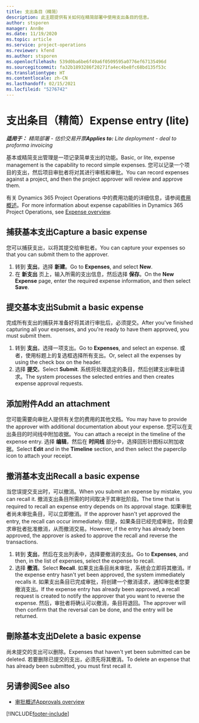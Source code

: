 ```yaml
---
title: 支出条目（精简）
description: 此主题提供有关如何在精简部署中使用支出条目的信息。
author: stsporen
manager: AnnBe
ms.date: 11/19/2020
ms.topic: article
ms.service: project-operations
ms.reviewer: kfend
ms.author: stsporen
ms.openlocfilehash: 539d0ba6be6f49a6f0509595a0776ef67135496d
ms.sourcegitcommit: fa32b1893286f20271fa4ec4be8fc68bd135f53c
ms.translationtype: HT
ms.contentlocale: zh-CN
ms.lasthandoff: 02/15/2021
ms.locfileid: "5276742"
---
```

# <a name="expense-entry-lite"></a><span data-ttu-id="c2ee8-103">支出条目（精简）</span><span class="sxs-lookup"><span data-stu-id="c2ee8-103">Expense entry (lite)</span></span>

<span data-ttu-id="c2ee8-104">_**适用于：** 精简部署 - 估价交易开票_</span><span class="sxs-lookup"><span data-stu-id="c2ee8-104">_**Applies to:** Lite deployment - deal to proforma invoicing_</span></span>

<span data-ttu-id="c2ee8-105">基本或精简支出管理是一项记录简单支出的功能。</span><span class="sxs-lookup"><span data-stu-id="c2ee8-105">Basic, or lite, expense management is the capability to record simple expenses.</span></span> <span data-ttu-id="c2ee8-106">您可以记录一个项目的支出，然后项目审批者将对其进行审核和审批。</span><span class="sxs-lookup"><span data-stu-id="c2ee8-106">You can record expenses against a project, and then the project approver will review and approve them.</span></span>

<span data-ttu-id="c2ee8-107">有关 Dynamics 365 Project Operations 中的费用功能的详细信息，请参阅[费用概述](expense-overview.md)。</span><span class="sxs-lookup"><span data-stu-id="c2ee8-107">For more information about expense capabilities in Dynamics 365 Project Operations, see [Expense overview](expense-overview.md).</span></span>

## <a name="capture-a-basic-expense"></a><span data-ttu-id="c2ee8-108">捕获基本支出</span><span class="sxs-lookup"><span data-stu-id="c2ee8-108">Capture a basic expense</span></span>

<span data-ttu-id="c2ee8-109">您可以捕获支出，以将其提交给审批者。</span><span class="sxs-lookup"><span data-stu-id="c2ee8-109">You can capture your expenses so that you can submit them to the approver.</span></span>

1. <span data-ttu-id="c2ee8-110">转到 **支出**，选择 **新建**。</span><span class="sxs-lookup"><span data-stu-id="c2ee8-110">Go to **Expenses**, and select **New**.</span></span>
2. <span data-ttu-id="c2ee8-111">在 **新支出** 页上，输入所需的支出信息，然后选择 **保存**。</span><span class="sxs-lookup"><span data-stu-id="c2ee8-111">On the **New Expense** page, enter the required expense information, and then select **Save**.</span></span>

## <a name="submit-a-basic-expense"></a><span data-ttu-id="c2ee8-112">提交基本支出</span><span class="sxs-lookup"><span data-stu-id="c2ee8-112">Submit a basic expense</span></span>

<span data-ttu-id="c2ee8-113">完成所有支出的捕获并准备好将其进行审批后，必须提交。</span><span class="sxs-lookup"><span data-stu-id="c2ee8-113">After you've finished capturing all your expenses, and you're ready to have them approved, you must submit them.</span></span>

1. <span data-ttu-id="c2ee8-114">转到 **支出**，选择一项支出。</span><span class="sxs-lookup"><span data-stu-id="c2ee8-114">Go to **Expenses**, and select an expense.</span></span> <span data-ttu-id="c2ee8-115">或者，使用标题上的复选框选择所有支出。</span><span class="sxs-lookup"><span data-stu-id="c2ee8-115">Or, select all the expenses by using the check box on the header.</span></span>
2. <span data-ttu-id="c2ee8-116">选择 **提交**。</span><span class="sxs-lookup"><span data-stu-id="c2ee8-116">Select **Submit**.</span></span> <span data-ttu-id="c2ee8-117">系统将处理选定的条目，然后创建支出审批请求。</span><span class="sxs-lookup"><span data-stu-id="c2ee8-117">The system processes the selected entries and then creates expense approval requests.</span></span>

## <a name="add-an-attachment"></a><span data-ttu-id="c2ee8-118">添加附件</span><span class="sxs-lookup"><span data-stu-id="c2ee8-118">Add an attachment</span></span>

<span data-ttu-id="c2ee8-119">您可能需要向审批人提供有关您的费用的其他文档。</span><span class="sxs-lookup"><span data-stu-id="c2ee8-119">You may have to provide the approver with additional documentation about your expense.</span></span> <span data-ttu-id="c2ee8-120">您可以在支出条目的时间线中附加收据。</span><span class="sxs-lookup"><span data-stu-id="c2ee8-120">You can attach a receipt in the timeline of the expense entry.</span></span> <span data-ttu-id="c2ee8-121">选择 **编辑**，然后在 **时间线** 部分中，选择回形针图标以附加收据。</span><span class="sxs-lookup"><span data-stu-id="c2ee8-121">Select **Edit** and in the **Timeline** section, and then select the paperclip icon to attach your receipt.</span></span>

## <a name="recall-a-basic-expense"></a><span data-ttu-id="c2ee8-122">撤消基本支出</span><span class="sxs-lookup"><span data-stu-id="c2ee8-122">Recall a basic expense</span></span>

<span data-ttu-id="c2ee8-123">当您误提交支出时，可以撤消。</span><span class="sxs-lookup"><span data-stu-id="c2ee8-123">When you submit an expense by mistake, you can recall it.</span></span> <span data-ttu-id="c2ee8-124">撤消支出条目所需的时间取决于其审批阶段。</span><span class="sxs-lookup"><span data-stu-id="c2ee8-124">The time that is required to recall an expense entry depends on its approval stage.</span></span>  <span data-ttu-id="c2ee8-125">如果审批者尚未审批条目，可以立即撤消。</span><span class="sxs-lookup"><span data-stu-id="c2ee8-125">If the approver hasn't yet approved the entry, the recall can occur immediately.</span></span> <span data-ttu-id="c2ee8-126">但是，如果条目已经完成审批，则会要求审批者批准撤消，从而撤消交易。</span><span class="sxs-lookup"><span data-stu-id="c2ee8-126">However, if the entry has already been approved, the approver is asked to approve the recall and reverse the transactions.</span></span>

1. <span data-ttu-id="c2ee8-127">转到 **支出**，然后在支出列表中，选择要撤消的支出。</span><span class="sxs-lookup"><span data-stu-id="c2ee8-127">Go to **Expenses**, and then, in the list of expenses, select the expense to recall.</span></span>
2. <span data-ttu-id="c2ee8-128">选择 **撤消**。</span><span class="sxs-lookup"><span data-stu-id="c2ee8-128">Select **Recall**.</span></span> <span data-ttu-id="c2ee8-129">如果支出条目尚未审批，系统会立即将其撤消。</span><span class="sxs-lookup"><span data-stu-id="c2ee8-129">If the expense entry hasn't yet been approved, the system immediately recalls it.</span></span> <span data-ttu-id="c2ee8-130">如果支出条目已完成审批，将创建一个撤消请求，通知审批者您要撤消支出。</span><span class="sxs-lookup"><span data-stu-id="c2ee8-130">If the expense entry has already been approved, a recall request is created to notify the approver that you want to reverse the expense.</span></span> <span data-ttu-id="c2ee8-131">然后，审批者将确认可以撤消，条目将退回。</span><span class="sxs-lookup"><span data-stu-id="c2ee8-131">The approver will then confirm that the reversal can be done, and the entry will be returned.</span></span>

## <a name="delete-a-basic-expense"></a><span data-ttu-id="c2ee8-132">刪除基本支出</span><span class="sxs-lookup"><span data-stu-id="c2ee8-132">Delete a basic expense</span></span>

<span data-ttu-id="c2ee8-133">尚未提交的支出可以删除。</span><span class="sxs-lookup"><span data-stu-id="c2ee8-133">Expenses that haven't yet been submitted can be deleted.</span></span> <span data-ttu-id="c2ee8-134">若要删除已提交的支出，必须先将其撤消。</span><span class="sxs-lookup"><span data-stu-id="c2ee8-134">To delete an expense that has already been submitted, you must first recall it.</span></span>

## <a name="see-also"></a><span data-ttu-id="c2ee8-135">另请参阅</span><span class="sxs-lookup"><span data-stu-id="c2ee8-135">See also</span></span>

- [<span data-ttu-id="c2ee8-136">审批概述</span><span class="sxs-lookup"><span data-stu-id="c2ee8-136">Approvals overview</span></span>](../approvals/approvals-overview.md)


[!INCLUDE[footer-include](../includes/footer-banner.md)]